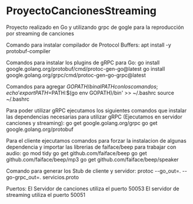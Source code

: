 # ProyectoCancionesStreaming
Proyecto realizado en Go y utilizando grpc de gogle para la reproducción por streaming de canciones

Comando para instalar compilador de Protocol Buffers:
apt install -y protobuf-compiler

Comandos para instalar los plugins de gRPC para Go:
go install google.golang.org/protobuf/cmd/protoc-gen-go@latest
go install google.golang.org/grpc/cmd/protoc-gen-go-grpc@latest

Comandos para agregar $GOPATH/bin al PATH con los comandos;
echo 'export PATH=$PATH:$(go env GOPATH)/bin' >> ~/.bashrc
source ~/.bashrc

Para poder utilizar gRPC ejecutamos los siguientes comandos que instalar las dependencias necesarias para utilizar gRPC (Ejecutamos en servidor canciones y streaming):
go get google.golang.org/grpc
go get google.golang.org/protobuf

Para el cliente ejecutamos comandos para forzar la instalacion de algunas dependencia y importar las librerias de faiface/beep para trabajar con audio:
go mod tidy
go get github.com/faiface/beep
go get github.com/faiface/beep/mp3
go get github.com/faiface/beep/speaker

Comando para generar los Stub de cliente y servidor:
protoc --go_out=. --go-grpc_out=. servicios.proto

Puertos:
El Servidor de canciones utiliza el puerto 50053
El servidor de streaming utiliza el puerto 50051